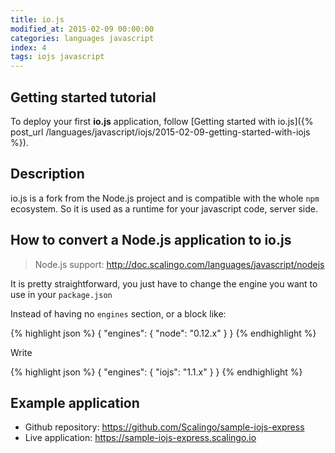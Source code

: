 ```yaml
---
title: io.js
modified_at: 2015-02-09 00:00:00
categories: languages javascript
index: 4
tags: iojs javascript
---
```


## Getting started tutorial

To deploy your first __io.js__ application, follow [Getting started with io.js]({% post_url /languages/javascript/iojs/2015-02-09-getting-started-with-iojs %}).

## Description

io.js is a fork from the Node.js project and is compatible with
the whole `npm` ecosystem. So it is used as a runtime for your
javascript code, server side.

## How to convert a Node.js application to io.js

> Node.js support: http://doc.scalingo.com/languages/javascript/nodejs

It is pretty straightforward, you just have to change the engine
you want to use in your `package.json`

Instead of having no `engines` section, or a block like:

{% highlight json %}
{
  "engines": {
    "node": "0.12.x"
  }
}
{% endhighlight %}

Write 

{% highlight json %}
{
  "engines": {
    "iojs": "1.1.x"
  }
}
{% endhighlight %}

## Example application

* Github repository: https://github.com/Scalingo/sample-iojs-express
* Live application:  https://sample-iojs-express.scalingo.io
